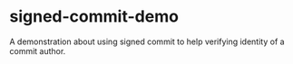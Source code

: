 # signed-commit-demo
A demonstration about using signed commit to help verifying identity of a commit author.
